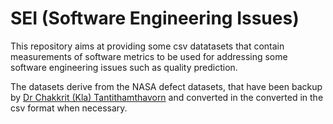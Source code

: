 # SEI (Software Engineering Issues)

This repository aims at providing some csv datatasets that contain measurements of software metrics to be used for addressing some software engineering issues such as quality prediction. 

The datasets derive from the NASA defect datasets, that have been backup by [Dr Chakkrit (Kla) Tantithamthavorn](
https://github.com/klainfo/NASADefectDataset) and converted in the 
converted in the csv format when necessary.
